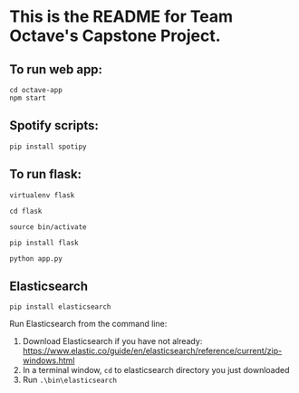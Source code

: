 # This is the README for Team Octave's Capstone Project.

## To run web app:
`cd octave-app`  
`npm start`

## Spotify scripts:
`pip install spotipy`

## To run flask:
`virtualenv flask`

`cd flask`

`source bin/activate`

`pip install flask`

`python app.py`

## Elasticsearch
`pip install elasticsearch`

Run Elasticsearch from the command line:
1. Download Elasticsearch if you have not already: https://www.elastic.co/guide/en/elasticsearch/reference/current/zip-windows.html
2. In a terminal window, `cd` to elasticsearch directory you just downloaded
3. Run `.\bin\elasticsearch`
